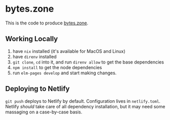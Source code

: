 # bytes.zone

This is the code to produce [bytes.zone](https://bytes.zone).

## Working Locally

1. have `nix` installed (it's available for MacOS and Linux)
2. have `direnv` installed
3. `git clone`, `cd` into it, and run `direnv allow` to get the base dependencies
4. `npm install` to get the node dependencies
5. run `elm-pages develop` and start making changes.

## Deploying to Netlify

`git push` deploys to Netlify by default.
Configuration lives in `netlify.toml`.
Netlify *should* take care of all dependency installation, but it may need some massaging on a case-by-case basis.
